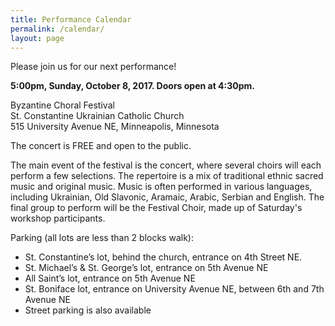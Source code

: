```yaml
---
title: Performance Calendar
permalink: /calendar/
layout: page
---
```


Please join us for our next performance!

**5:00pm, Sunday, October 8, 2017. Doors open at 4:30pm.**

Byzantine Choral Festival  
St. Constantine Ukrainian Catholic Church  
515 University Avenue NE, Minneapolis, Minnesota

The concert is FREE and open to the public.

The main event of the festival is the concert, where several choirs will each perform a 
few selections.  The repertoire is a mix of traditional ethnic sacred music and original 
music.  Music is often performed in various languages, including Ukrainian, Old Slavonic, 
Aramaic, Arabic, Serbian and English. The final group to perform will be the Festival 
Choir, made up of Saturday's workshop participants.

Parking (all lots are less than 2 blocks walk):

- St. Constantine’s lot, behind the church, entrance on 4th Street NE.
- St. Michael’s & St. George’s lot, entrance on 5th Avenue NE
- All Saint’s lot, entrance on 5th Avenue NE
- St. Boniface lot, entrance on University Avenue NE, between 6th and 7th Avenue NE
- Street parking is also available

